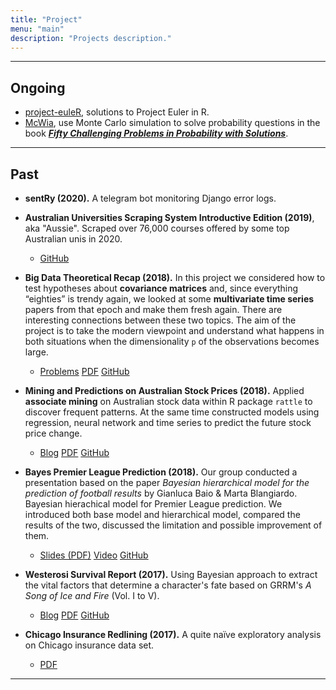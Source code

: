 ```yaml
---
title: "Project"
menu: "main"
description: "Projects description."
---
```


***

## Ongoing

- [project-euleR](https://github.com/rexarski/project-euleR), solutions to Project Euler in R.
- [McWia](https://github.com/rexarski/McWia), use Monte Carlo simulation to solve probability questions in the book ***[Fifty Challenging Problems in Probability with Solutions](https://www.goodreads.com/book/show/613077.Fifty_Challenging_Problems_in_Probability_with_Solutions)***.

***

## Past

- **sentRy (2020).** A telegram bot monitoring Django error logs.

- **Australian Universities Scraping System Introductive Edition (2019)**, aka "Aussie". Scraped over 76,000 courses offered by some top Australian unis in 2020.
    - <a href="https://github.com/rexarski/aussie" class="btn btn-outline-primary">GitHub</a>

- **Big Data Theoretical Recap (2018).** In this project we considered how to test hypotheses about **covariance matrices** and, since everything “eighties” is trendy again, we looked at some **multivariate time series** papers from that epoch and make them fresh again. There are interesting connections between these two topics. The aim of the project is to take the modern viewpoint and understand what happens in both situations when the dimensionality `p` of the observations becomes large.
    - <a href="/blog/post/big-data-theoretical-recap/" class="btn btn-outline-primary">Problems</a> <a href="/pdf/big-data-theory.pdf" class="btn btn-outline-primary">PDF</a> <a href="https://github.com/rexarski/stat7017-big-data/" class="btn btn-outline-primary">GitHub</a>

- **Mining and Predictions on Australian Stock Prices (2018).** Applied **associate mining** on Australian stock data within R package `rattle` to discover frequent patterns. At the same time constructed models using regression, neural network and time series to predict the future stock price change.
    - <a href="/blog/post/australian-stock-price-prediction/" class="btn btn-outline-primary">Blog</a> <a href="/pdf/australian-stock.pdf" class="btn btn-outline-primary">PDF</a> <a href="https://github.com/rexarski/australian-stock-prediction" class="btn btn-outline-primary">GitHub</a>

- **Bayes Premier League Prediction (2018).** Our group conducted a presentation based on the paper _Bayesian hierarchical model for the prediction of football results_ by Gianluca Baio & Marta Blangiardo. Bayesian hierachical model for Premier League prediction. We introduced both base model and hierarchical model, compared the results of the two, discussed the limitation and possible improvement of them.
    - <a href="/pdf/bayes-football-prediction" class="btn btn-outline-primary">Slides (PDF)</a> <a href="https://youtu.be/N84D06Sfa-s" class="btn btn-outline-primary">Video</a> <a href="https://gist.github.com/rexarski/ae8de96de8f9fa1ccf8677e4f71d662a" class="btn btn-outline-primary">GitHub</a>

- **Westerosi Survival Report (2017).** Using Bayesian approach to extract the vital factors that determine a character's fate based on GRRM's _A Song of Ice and Fire_ (Vol. I to V). 
    - <a href="/blog/post/the-westerosi-survival-status-report/" class="btn btn-outline-primary">Blog</a> <a href="/pdf/westerosi-report.pdf" class="btn btn-outline-primary">PDF</a> <a href="https://github.com/rexarski/westerosi-survival" class="btn btn-outline-primary">GitHub</a>

- **Chicago Insurance Redlining (2017).** A quite naïve exploratory analysis on Chicago insurance data set.
    - <a href="/pdf/redlining.pdf" class="btn btn-outline-primary">PDF</a>

***
